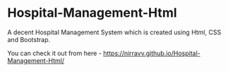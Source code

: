 # Hospital-Management-Html
A decent Hospital Management System which is created using Html, CSS and Bootstrap.

You can check it out from here - https://nirravv.github.io/Hospital-Management-Html/
